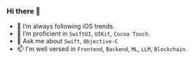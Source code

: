 ### Hi there 👋


- 🔭 I’m always following iOS trends.
- 🌱 I’m proficient in `SwiftUI`, `UIKit`, `Cocoa Touch`.
- 💬 Ask me about `Swift`, `Objective-C`
- 📫 I'm well versed in `Frontend`, `Backend`, `ML`, `LLM`, `Blockchain`.
